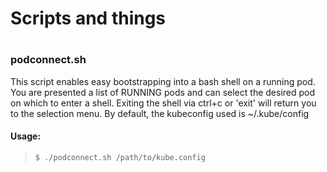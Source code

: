 # Scripts and things
#
### podconnect.sh
This script enables easy bootstrapping into a bash shell on a running pod. You are presented a list of RUNNING pods and can select the desired pod on which to enter a shell.
Exiting the shell via ctrl+c or 'exit' will return you to the selection menu. By default, the kubeconfig used is ~/.kube/config
#### Usage:
> `$ ./podconnect.sh /path/to/kube.config`
#
